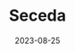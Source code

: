 ---
title: "Seceda"
excerpt: "Edges cleave through the cliff."
gallery_name: "dolomites/seceda"
date: 2023-08-25
header:
  overlay_image: voyage/dolomites/Seceda-3v1.jpg
---